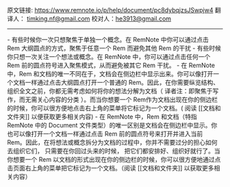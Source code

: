 原文链接: https://www.remnote.io/p/help/document/pc8dybqjzsJSwpjw4
翻译人： timking.nf@gmail.com
校对人：he3913@gmail.com

<hr/>
- 有些时候你一次只想聚焦于单独一个概念。在 RemNote 中你可以通过点击 Rem 大纲圆点的方式，聚焦于任意一个 Rem 而避免其他 Rem 的干扰
- 有些时候你只想一次关注一个想法或概念。在 RemNote 中，你可以通过点击任何一个 Rem 前的圆点符号进入聚焦模式，从而避免被其它 Rem 干扰。
- 在 RemNote 中，Rem 和文档的唯一不同在于，文档会在侧边栏中显示出来。你可以像打开一个文档一样通过点击大纲圆点打开一个普通的 Rem。因此，在你需要纵览结构、组织全文之前，你都无需考虑如何将你的想法分解为文档（ 译者注：即聚焦于写作，而无需关心内容的分类 ）。而当你想要一个 Rem作为文档出现在你的侧边栏的时候，你可以很方便地点击右上角的菜单将它标记为一个文档。( 阅读 [[文档和文件夹]] 以便获取更多相关内容)
- 在 RemNote 中，Rem 和文档（特指 RemNote 中的 Document 文件类型）的唯一区别是文档会在侧边栏中显示。你也可以像打开一个文档一样通过点击 Rem 前的圆点符号来打开并进入当前 Rem。因此，在将想法或概念拆分为文档的过程中，你并不需要过分的担心如何去组织它们， 只需要在你回过头来的时候， 把它们都安排好、组织好就行了。当你想要一个 Rem 以文档的形式出现在你的侧边栏的时候，你可以很方便地通过点击页面右上角的菜单把它标记为一个文档。（阅读 [[文档和文件夹]] 以获取更多相关内容）

